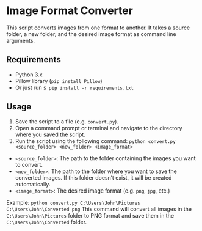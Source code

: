 # Image Format Converter
This script converts images from one format to another. It takes a source folder, a new folder, and the desired image format as command line arguments.	 
## Requirements
- Python 3.x
- Pillow library (`pip install Pillow`)
- Or just run `$ pip install -r requirements.txt`
## Usage
1. Save the script to a file (e.g. `convert.py`).
2. Open a command prompt or terminal and navigate to the directory where you saved the script.
3. Run the script using the following command: `python convert.py <source_folder> <new_folder> <image_format>`
- `<source_folder>`: The path to the folder containing the images you want to convert.
- `<new_folder>`: The path to the folder where you want to save the converted images. If this folder doesn’t exist, it will be created automatically.
- `<image_format>`: The desired image format (e.g. `png`, `jpg`, etc.)

Example:
`python convert.py C:\Users\John\Pictures C:\Users\John\Converted png`
This command will convert all images in the `C:\Users\John\Pictures` folder to PNG format and save them in the `C:\Users\John\Converted` folder.
